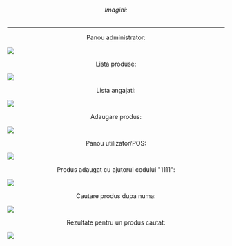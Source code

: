 <h6 align="center"> Imagini: </h6>
<hr/>

<p align="center"> Panou administrator: </p>

<img src="http://i.epvpimg.com/szFmaab.jpg">

<p align="center"> Lista produse: </p>

<img src="http://i.epvpimg.com/EI0Gdab.jpg">

<p align="center"> Lista angajati: </p>

<img src="http://i.epvpimg.com/J0SGfab.jpg">

<p align="center"> Adaugare produs: </p>

<img src="http://i.epvpimg.com/49XOcab.jpg">

<p align="center"> Panou utilizator/POS: </p>

<img src="http://i.epvpimg.com/ihMwaab.jpg">

<p align="center"> Produs adaugat cu ajutorul codului "1111": </p>

<img src="http://i.epvpimg.com/LwnIdab.jpg">

<p align="center"> Cautare produs dupa numa: </p>

<img src="http://i.epvpimg.com/ZJyIbab.jpg">

<p align="center"> Rezultate pentru un produs cautat: </p>

<img src="http://i.epvpimg.com/sUDidab.jpg">
